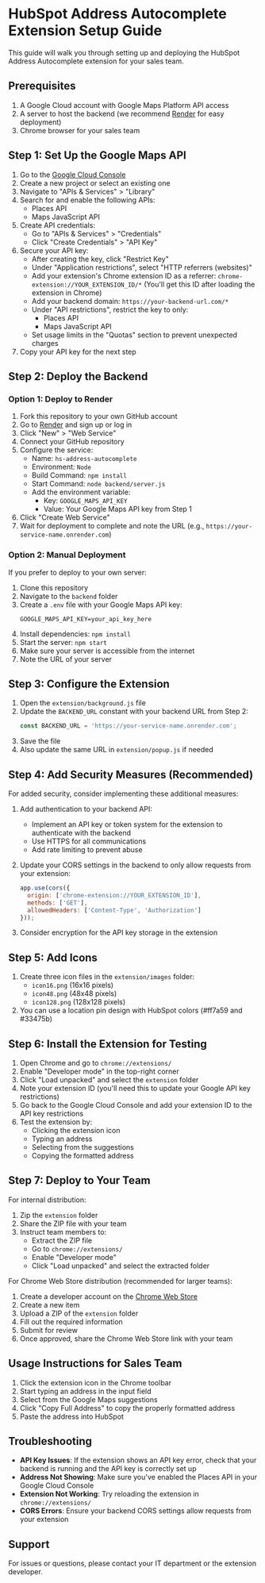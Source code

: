 # HubSpot Address Autocomplete Extension Setup Guide

This guide will walk you through setting up and deploying the HubSpot Address Autocomplete extension for your sales team.

## Prerequisites

1. A Google Cloud account with Google Maps Platform API access
2. A server to host the backend (we recommend [Render](https://render.com) for easy deployment)
3. Chrome browser for your sales team

## Step 1: Set Up the Google Maps API

1. Go to the [Google Cloud Console](https://console.cloud.google.com/)
2. Create a new project or select an existing one
3. Navigate to "APIs & Services" > "Library"
4. Search for and enable the following APIs:
   - Places API
   - Maps JavaScript API
5. Create API credentials:
   - Go to "APIs & Services" > "Credentials"
   - Click "Create Credentials" > "API Key"
6. Secure your API key:
   - After creating the key, click "Restrict Key"
   - Under "Application restrictions", select "HTTP referrers (websites)"
   - Add your extension's Chrome extension ID as a referrer: `chrome-extension://YOUR_EXTENSION_ID/*` 
     (You'll get this ID after loading the extension in Chrome)
   - Add your backend domain: `https://your-backend-url.com/*`
   - Under "API restrictions", restrict the key to only:
     - Places API
     - Maps JavaScript API
   - Set usage limits in the "Quotas" section to prevent unexpected charges
7. Copy your API key for the next step

## Step 2: Deploy the Backend

### Option 1: Deploy to Render

1. Fork this repository to your own GitHub account
2. Go to [Render](https://render.com) and sign up or log in
3. Click "New" > "Web Service"
4. Connect your GitHub repository
5. Configure the service:
   - Name: `hs-address-autocomplete`
   - Environment: `Node`
   - Build Command: `npm install`
   - Start Command: `node backend/server.js`
   - Add the environment variable:
     - Key: `GOOGLE_MAPS_API_KEY`
     - Value: Your Google Maps API key from Step 1
6. Click "Create Web Service"
7. Wait for deployment to complete and note the URL (e.g., `https://your-service-name.onrender.com`)

### Option 2: Manual Deployment

If you prefer to deploy to your own server:

1. Clone this repository
2. Navigate to the `backend` folder
3. Create a `.env` file with your Google Maps API key:
   ```
   GOOGLE_MAPS_API_KEY=your_api_key_here
   ```
4. Install dependencies: `npm install`
5. Start the server: `npm start`
6. Make sure your server is accessible from the internet
7. Note the URL of your server

## Step 3: Configure the Extension

1. Open the `extension/background.js` file
2. Update the `BACKEND_URL` constant with your backend URL from Step 2:
   ```javascript
   const BACKEND_URL = 'https://your-service-name.onrender.com';
   ```
3. Save the file
4. Also update the same URL in `extension/popup.js` if needed

## Step 4: Add Security Measures (Recommended)

For added security, consider implementing these additional measures:

1. Add authentication to your backend API:
   - Implement an API key or token system for the extension to authenticate with the backend
   - Use HTTPS for all communications
   - Add rate limiting to prevent abuse

2. Update your CORS settings in the backend to only allow requests from your extension:
   ```javascript
   app.use(cors({
     origin: ['chrome-extension://YOUR_EXTENSION_ID'],
     methods: ['GET'],
     allowedHeaders: ['Content-Type', 'Authorization']
   }));
   ```

3. Consider encryption for the API key storage in the extension

## Step 5: Add Icons

1. Create three icon files in the `extension/images` folder:
   - `icon16.png` (16x16 pixels)
   - `icon48.png` (48x48 pixels)
   - `icon128.png` (128x128 pixels)
2. You can use a location pin design with HubSpot colors (#ff7a59 and #33475b)

## Step 6: Install the Extension for Testing

1. Open Chrome and go to `chrome://extensions/`
2. Enable "Developer mode" in the top-right corner
3. Click "Load unpacked" and select the `extension` folder
4. Note your extension ID (you'll need this to update your Google API key restrictions)
5. Go back to the Google Cloud Console and add your extension ID to the API key restrictions
6. Test the extension by:
   - Clicking the extension icon
   - Typing an address
   - Selecting from the suggestions
   - Copying the formatted address

## Step 7: Deploy to Your Team

For internal distribution:

1. Zip the `extension` folder
2. Share the ZIP file with your team
3. Instruct team members to:
   - Extract the ZIP file
   - Go to `chrome://extensions/`
   - Enable "Developer mode"
   - Click "Load unpacked" and select the extracted folder

For Chrome Web Store distribution (recommended for larger teams):

1. Create a developer account on the [Chrome Web Store](https://chrome.google.com/webstore/devconsole/)
2. Create a new item
3. Upload a ZIP of the `extension` folder
4. Fill out the required information
5. Submit for review
6. Once approved, share the Chrome Web Store link with your team

## Usage Instructions for Sales Team

1. Click the extension icon in the Chrome toolbar
2. Start typing an address in the input field
3. Select from the Google Maps suggestions
4. Click "Copy Full Address" to copy the properly formatted address
5. Paste the address into HubSpot

## Troubleshooting

- **API Key Issues**: If the extension shows an API key error, check that your backend is running and the API key is correctly set up
- **Address Not Showing**: Make sure you've enabled the Places API in your Google Cloud Console
- **Extension Not Working**: Try reloading the extension in `chrome://extensions/`
- **CORS Errors**: Ensure your backend CORS settings allow requests from your extension

## Support

For issues or questions, please contact your IT department or the extension developer. 